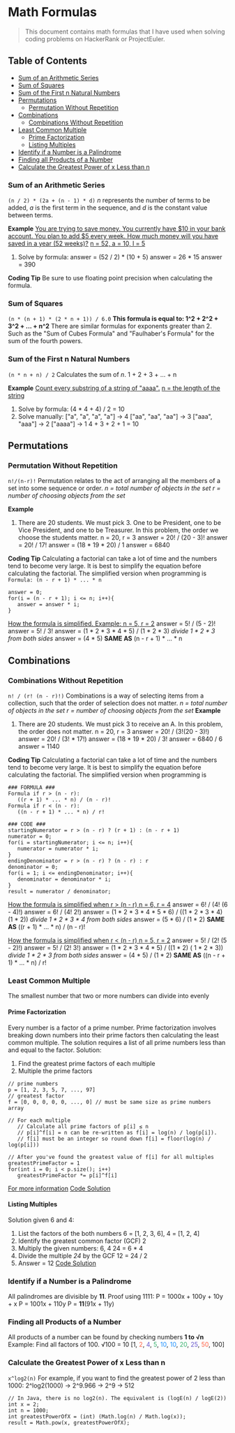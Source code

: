 # Math Formulas
> This document contains math formulas that I have used when solving coding problems on HackerRank or ProjectEuler.

## Table of Contents
- [Sum of an Arithmetic Series](#sum-of-an-arithmetic-series)
- [Sum of Squares](#sum-of-squares)
- [Sum of the First n Natural Numbers](#sum-of-the-first-n-natural-numbers)
- [Permutations](#permutations)
   - [Permutation Without Repetition](#permutation-without-repetition)
- [Combinations](#combinations)
   - [Combinations Without Repetition](#combinations-without-repetition)
- [Least Common Multiple](#least-common-multiple)
   - [Prime Factorization](#prime-factorization)
   - [Listing Multiples](#listing-multiples)
- [Identify if a Number is a Palindrome](#identify-if-a-number-is-a-palindrome)
- [Finding all Products of a Number](#finding-all-products-of-a-number)
- [Calculate the Greatest Power of x Less than n](#calculate-the-greatest-power-of-x-less-than-n)
### Sum of an Arithmetic Series
`(n / 2) * (2a + (n - 1) * d)`
 *n* represents the number of terms to be added, *a* is the first term in the sequence, and *d* is the constant value between terms.

 **Example**
 <ins>You are trying to save money. You currently have $10 in your bank account. You plan to add $5 every week. How much money will you have saved in a year (52 weeks)?</ins>
 <ins>n = 52, a = 10, l = 5</ins>
1) Solve by formula:
   answer = (52 / 2) * (10 + 5)
   answer = 26 * 15
   answer = 390

**Coding Tip**
Be sure to use floating point precision when calculating the formula.

### Sum of Squares
`(n * (n + 1) * (2 * n + 1)) / 6.0`
**This formula is equal to: 1^2 + 2^2 + 3^2 + ... + n^2**
There are similar formulas for exponents greater than 2. Such as the "Sum of Cubes Formula" and "Faulhaber's Formula" for the sum of the fourth powers. 
### Sum of the First n Natural Numbers
`(n * n + n) / 2`
Calculates the sum of *n*.
1 + 2 + 3 + ... + n

**Example**
<ins>Count every substring of a string of "aaaa".</ins> 
   <ins>n = the length of the string</ins>
1) Solve by formula: 
   (4 * 4 + 4) / 2 = 10
2) Solve manually:
   ["a", "a", "a", "a"] -> 4
   ["aa", "aa", "aa"] -> 3
   ["aaa", "aaa"] -> 2
   ["aaaa"] -> 1
   4 + 3 + 2 + 1 = 10

## Permutations
### Permutation Without Repetition
`n!/(n-r)!`
Permutation relates to the act of arranging all the members of a set into some sequence or order.
*n = total number of objects in the set
r = number of choosing objects from the set*

**Example**
1) There are 20 students. We must pick 3. One to be President, one to be Vice President, and one to be Treasurer. In this problem, the order we choose the students matter.
n = 20, r = 3
answer = 20! / (20 - 3)!
answer = 20! / 17!
answer = (18 \*  19 \* 20) / 1
answer = 6840

**Coding Tip**
Calculating a factorial can take a lot of time and the numbers tend to become very large. It is best to simplify the equation before calculating the factorial. The simplified version when programming is
`Formula: (n - r + 1) * ... * n `
```
answer = 0;
for(i = (n - r + 1); i <= n; i++){
   answer = answer * i;
}
```
<ins>How the formula is simplified. 
Example: n = 5, r = 2</ins>
answer = 5! / (5 - 2)!
answer = 5! / 3!
answer = (1 * 2 * 3 * 4 * 5) / (1 * 2 * 3)
*divide 1 * 2 * 3 from both sides*
answer = (4 * 5) **SAME AS** (n - r + 1) * ... * n

## Combinations
### Combinations Without Repetition
`n! / (r! (n - r)!)`
Combinations is a way of selecting items from a collection, such that the order of selection does not matter.
*n = total number of objects in the set
r = number of choosing objects from the set*
**Example**
1) There are 20 students. We must pick 3 to receive an A. In this problem, the order does not matter.
   n = 20, r = 3
   answer = 20! / (3!(20 - 3)!)
   answer = 20! / (3! \* 17!)
   answer = (18 \* 19 \* 20) / 3!
   answer = 6840 / 6
   answer = 1140

**Coding Tip**
Calculating a factorial can take a lot of time and the numbers tend to become very large. It is best to simplify the equation before calculating the factorial. The simplified version when programming is
```
### FORMULA ###
Formula if r > (n - r): 
   ((r + 1) * ... * n) / (n - r)!
Formula if r < (n - r):
   ((n - r + 1) * ... * n) / r!
```
```
### CODE ###
startingNumerator = r > (n - r) ? (r + 1) : (n - r + 1)
numerator = 0;
for(i = startingNumerator; i <= n; i++){
   numerator = numerator * i;
}
endingDenominator = r > (n - r) ? (n - r) : r
denominator = 0;
for(i = 1; i <= endingDenominator; i++){
   denominator = denominator * i;
}
result = numerator / denominator;
```
<ins>How the formula is simplified when r > (n - r)
n = 6, r = 4</ins>
answer = 6! / (4! (6 - 4)!)
answer = 6! / (4! 2!)
answer = (1 * 2 * 3 * 4 * 5 * 6) / ((1 * 2 * 3 * 4) (1 * 2)) 
*divide 1 * 2 * 3 * 4 from both sides*
answer = (5 * 6) / (1 * 2) **SAME AS** ((r + 1) * ... * n) / (n - r)!

<ins>How the formula is simplified when r < (n - r)
n = 5, r = 2</ins>
answer = 5! / (2! (5 - 2)!)
answer = 5! / (2! 3!)
answer = (1 * 2 * 3 * 4 * 5) / ((1 * 2) ( 1 * 2 * 3)) 
*divide 1 * 2 * 3 from both sides*
answer = (4 * 5) / (1 * 2) **SAME AS** ((n - r + 1) * ... * n) / r!

### Least Common Multiple
The smallest number that two or more numbers can divide into evenly
#### Prime Factorization
Every number is a factor of a prime number. Prime factorization involves breaking down numbers into their prime factors then calculating the least common multiple. The solution requires a list of all prime numbers less than and equal to the factor.
Solution:
1) Find the greatest prime factors of each multiple
2) Multiple the prime factors

```
// prime numbers
p = [1, 2, 3, 5, 7, ..., 97]
// greatest factor
f = [0, 0, 0, 0, 0, ..., 0] // must be same size as prime numbers array

// For each multiple
   // Calculate all prime factors of p[i] ≤ n
   // p[i]^f[i] = n can be re-written as f[i] = log(n) / log(p[i]).
   // f[i] must be an integer so round down f[i] = floor(log(n) / log(p[i]))

// After you've found the greatest value of f[i] for all multiples
greatestPrimeFactor = 1
for(int i = 0; i < p.size(); i++)
   greatestPrimeFactor *= p[i]^f[i]
```
[For more information](https://projecteuler.net/overview=0005)
[Code Solution](https://github.com/Jeff-Enriquez/CodingChallenges/blob/main/ProjectEuler/SmallestMultiple/SmallestMultiple.java)
#### Listing Multiples
Solution given 6 and 4:
1. List the factors of the both numbers
	6 = [1, 2, 3, 6], 4 = [1, 2, 4]
2. Identify the greatest common factor (GCF)
	2
3. Multiply the given numbers: 6, 4
	24 = 6 * 4
4. Divide the multiple *24* by the GCF
	12 = 24 / 2
5. Answer = 12
[Code Solution](https://github.com/Jeff-Enriquez/CodingChallenges/blob/main/ProjectEuler/SmallestMultiple/SmallestMultiple.java)

### Identify if a Number is a Palindrome
All palindromes are divisible by **11**.
Proof using 1111:
P = 1000x + 100y + 10y + x
P = 1001x + 110y
P = **11**(91x + 11y)
### Finding all Products of a Number
All products of a number can be found by checking numbers **1 to √n**
Example: Find all factors of 100.
√100 = 10
[1, <span style="color:Tomato">2</span>, <span style="color:SlateBlue">4</span>, <span style="color:MediumSeaGreen">5</span>, <span style="color:DodgerBlue">10</span>, <span style="color:DodgerBlue">10</span>, <span style="color:MediumSeaGreen">20</span>, <span style="color:SlateBlue">25</span>, <span style="color:Tomato">50</span>, 100]

### Calculate the Greatest Power of x Less than n
`x^log2(n)`
For example, if you want to find the greatest power of 2 less than 1000:
2^log2(1000) -> 2^9.966 -> 2^9 -> 512

```
// In Java, there is no log2(n). The equivalent is (logE(n) / logE(2))
int x = 2;
int n = 1000;
int greatestPowerOfX = (int) (Math.log(n) / Math.log(x));
result = Math.pow(x, greatestPowerOfX);
```